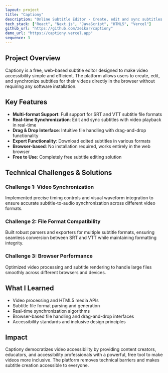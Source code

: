 ```yaml
---
layout: project
title: "Captiony"
description: "Online Subtitle Editor - Create, edit and sync subtitles for your videos online with support for SRT and VTT formats"
tech_stack: ["React", "Next.js", "JavaScript", "HTML5", "Vercel"]
github_url: "https://github.com/zeikar/captiony"
demo_url: "https://captiony.vercel.app"
sequence: 3
---
```


## Project Overview

Captiony is a free, web-based subtitle editor designed to make video accessibility simple and efficient. The platform allows users to create, edit, and synchronize subtitles for their videos directly in the browser without requiring any software installation.

## Key Features

- **Multi-format Support**: Full support for SRT and VTT subtitle file formats
- **Real-time Synchronization**: Edit and sync subtitles with video playback in real-time
- **Drag & Drop Interface**: Intuitive file handling with drag-and-drop functionality
- **Export Functionality**: Download edited subtitles in various formats
- **Browser-based**: No installation required, works entirely in the web browser
- **Free to Use**: Completely free subtitle editing solution

## Technical Challenges & Solutions

### Challenge 1: Video Synchronization
Implemented precise timing controls and visual waveform integration to ensure accurate subtitle-to-audio synchronization across different video formats.

### Challenge 2: File Format Compatibility
Built robust parsers and exporters for multiple subtitle formats, ensuring seamless conversion between SRT and VTT while maintaining formatting integrity.

### Challenge 3: Browser Performance
Optimized video processing and subtitle rendering to handle large files smoothly across different browsers and devices.

## What I Learned

- Video processing and HTML5 media APIs
- Subtitle file format parsing and generation
- Real-time synchronization algorithms
- Browser-based file handling and drag-and-drop interfaces
- Accessibility standards and inclusive design principles

## Impact

Captiony democratizes video accessibility by providing content creators, educators, and accessibility professionals with a powerful, free tool to make videos more inclusive. The platform removes technical barriers and makes subtitle creation accessible to everyone.